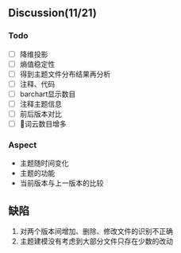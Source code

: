## Discussion(11/21)
### Todo
- [ ] 降维投影
- [ ] 熵值稳定性
- [ ] 得到主题文件分布结果再分析
- [ ] 注释、代码
- [ ] barchart显示数目
- [ ] 注释主题信息         
- [ ] 前后版本对比
- [ ] 词云数目增多  
### Aspect
- 主题随时间变化
- 主题的功能
- 当前版本与上一版本的比较

## 缺陷
1. 对两个版本间增加、删除、修改文件的识别不正确
2. 主题建模没有考虑到大部分文件只存在少数的改动
  
